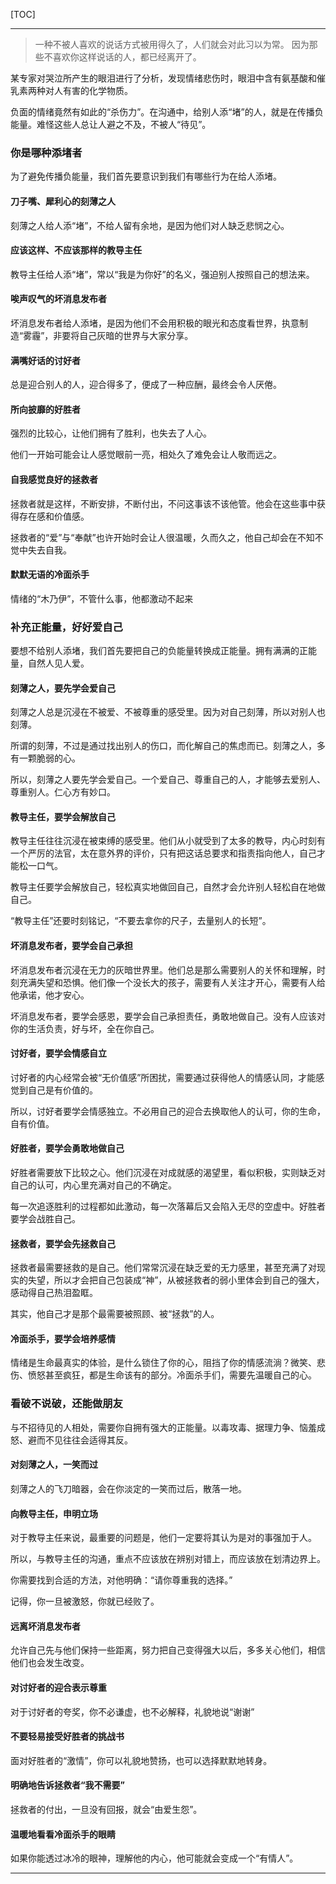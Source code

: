 [TOC]

-------

> 一种不被人喜欢的说话方式被用得久了，人们就会对此习以为常。
> 因为那些不喜欢你这样说话的人，都已经离开了。

某专家对哭泣所产生的眼泪进行了分析，发现情绪悲伤时，眼泪中含有氨基酸和催乳素两种对人有害的化学物质。

负面的情绪竟然有如此的“杀伤力”。在沟通中，给别人添“堵”的人，就是在传播负能量。难怪这些人总让人避之不及，不被人“待见”。

### 你是哪种添堵者

为了避免传播负能量，我们首先要意识到我们有哪些行为在给人添堵。

#### 刀子嘴、犀利心的刻薄之人

刻薄之人给人添“堵”，不给人留有余地，是因为他们对人缺乏悲悯之心。

#### 应该这样、不应该那样的教导主任

教导主任给人添“堵”，常以“我是为你好”的名义，强迫别人按照自己的想法来。

#### 唉声叹气的坏消息发布者

坏消息发布者给人添堵，是因为他们不会用积极的眼光和态度看世界，执意制造“雾霾”，非要将自己灰暗的世界与大家分享。

#### 满嘴好话的讨好者

总是迎合别人的人，迎合得多了，便成了一种应酬，最终会令人厌倦。

#### 所向披靡的好胜者

强烈的比较心，让他们拥有了胜利，也失去了人心。

他们一开始可能会让人感觉眼前一亮，相处久了难免会让人敬而远之。

#### 自我感觉良好的拯救者

拯救者就是这样，不断安排，不断付出，不问这事该不该他管。他会在这些事中获得存在感和价值感。

拯救者的“爱”与“奉献”也许开始时会让人很温暖，久而久之，他自己却会在不知不觉中失去自我。

#### 默默无语的冷面杀手

情绪的“木乃伊”，不管什么事，他都激动不起来

### 补充正能量，好好爱自己

要想不给别人添堵，我们首先要把自己的负能量转换成正能量。拥有满满的正能量，自然人见人爱。

#### 刻薄之人，要先学会爱自己

刻薄之人总是沉浸在不被爱、不被尊重的感受里。因为对自己刻薄，所以对别人也刻薄。

所谓的刻薄，不过是通过找出别人的伤口，而化解自己的焦虑而已。刻薄之人，多有一颗脆弱的心。

所以，刻薄之人要先学会爱自己。一个爱自己、尊重自己的人，才能够去爱别人、尊重别人。仁心方有妙口。

#### 教导主任，要学会解放自己

教导主任往往沉浸在被束缚的感受里。他们从小就受到了太多的教导，内心时刻有一个严厉的法官，太在意外界的评价，只有把这话总要求和指责指向他人，自己才能松一口气。

教导主任要学会解放自己，轻松真实地做回自己，自然才会允许别人轻松自在地做自己。

“教导主任”还要时刻铭记，“不要去拿你的尺子，去量别人的长短”。

#### 坏消息发布者，要学会自己承担

坏消息发布者沉浸在无力的灰暗世界里。他们总是那么需要别人的关怀和理解，时刻充满失望和恐惧。他们像一个没长大的孩子，需要有人关注才开心，需要有人给他承诺，他才安心。

坏消息发布者，要学会感恩，要学会自己承担责任，勇敢地做自己。没有人应该对你的生活负责，好与坏，全在你自己。

#### 讨好者，要学会情感自立

讨好者的内心经常会被“无价值感”所困扰，需要通过获得他人的情感认同，才能感觉到自己是有价值的。

所以，讨好者要学会情感独立。不必用自己的迎合去换取他人的认可，你的生命，自有价值。

#### 好胜者，要学会勇敢地做自己

好胜者需要放下比较之心。他们沉浸在对成就感的渴望里，看似积极，实则缺乏对自己的认可，内心里充满对自己的不确定。

每一次追逐胜利的过程都如此激动，每一次落幕后又会陷入无尽的空虚中。好胜者要学会战胜自己。

#### 拯救者，要学会先拯救自己

拯救者最需要拯救的是自己。他们常常沉浸在缺乏爱的无力感里，甚至充满了对现实的失望，所以才会把自己包装成“神”，从被拯救者的弱小里体会到自己的强大，感动得自己热泪盈眶。

其实，他自己才是那个最需要被照顾、被“拯救”的人。

#### 冷面杀手，要学会培养感情

情绪是生命最真实的体验，是什么锁住了你的心，阻挡了你的情感流淌？微笑、悲伤、愤怒甚至疯狂，都是生命该有的部分。冷面杀手们，需要先温暖自己的心。

### 看破不说破，还能做朋友

与不招待见的人相处，需要你自拥有强大的正能量。以毒攻毒、据理力争、恼羞成怒、避而不见往往会适得其反。

#### 对刻薄之人，一笑而过

刻薄之人的飞刀暗器，会在你淡定的一笑而过后，散落一地。

#### 向教导主任，申明立场

对于教导主任来说，最重要的问题是，他们一定要将其认为是对的事强加于人。

所以，与教导主任的沟通，重点不应该放在辨别对错上，而应该放在划清边界上。

你需要找到合适的方法，对他明确：“请你尊重我的选择。”

记得，你一旦被激怒，你就已经败了。

#### 远离坏消息发布者

允许自己先与他们保持一些距离，努力把自己变得强大以后，多多关心他们，相信他们也会发生改变。

#### 对讨好者的迎合表示尊重

对于讨好者的夸奖，你不必谦虚，也不必解释，礼貌地说“谢谢”

#### 不要轻易接受好胜者的挑战书

面对好胜者的“激情”，你可以礼貌地赞扬，也可以选择默默地转身。

#### 明确地告诉拯救者“我不需要”

拯救者的付出，一旦没有回报，就会“由爱生怨”。

#### 温暖地看看冷面杀手的眼睛

如果你能透过冰冷的眼神，理解他的内心，他可能就会变成一个“有情人”。

------
